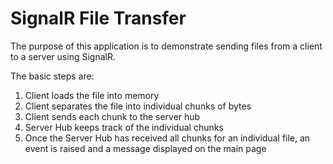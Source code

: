 # SignalR File Transfer
The purpose of this application is to demonstrate sending files from a client to a server using SignalR.

The basic steps are:
1. Client loads the file into memory
1. Client separates the file into individual chunks of bytes
1. Client sends each chunk to the server hub
1. Server Hub keeps track of the individual chunks
1. Once the Server Hub has received all chunks for an individual file, an event is raised and a message displayed on the main page


